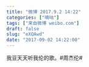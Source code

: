 ```yaml
---
title: "微博 2017.9.2 14:22"
categories: ["嘀咕"]
tags: ["来自微博 weibo.com"]
draft: false
slug: "eXQAwd"
date: "2017-09-02 14:22:00"
---
```


<p>我豆天天听我伦的歌。#周杰伦# ​​​​</p>
